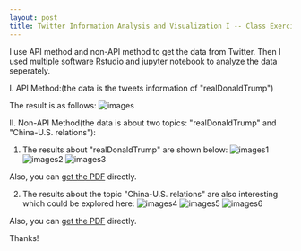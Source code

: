 ```yaml
---
layout: post
title: Twitter Information Analysis and Visualization I -- Class Exercise 1
---
```


I use API method and non-API method to get the data from Twitter. Then I used multiple software Rstudio and jupyter notebook to analyze the data seperately. 

I. API Method:(the data is the tweets information of "realDonaldTrump")

The result is as follows:
![images](https://minshimia.github.io/images/Rplot01.png)


II. Non-API Method(the data is about two topics: "realDonaldTrump" and "China-U.S. relations"):

1. The results about "realDonaldTrump" are shown below:
![images1](https://minshimia.github.io/images/realDonaldTrump1.png)
![images2](https://minshimia.github.io/images/realDonaldTrump2.png)
![images3](https://minshimia.github.io/images/realDonaldTrump3.png)

Also, you can [get the PDF](https://github.com/MinShiMia/MinShiMia.github.io/blob/master/_posts/realDonaldTrumpTweetsInfor.pdf) directly. 

2. The results about the topic "China-U.S. relations" are also interesting which could be explored here: 
![images4](https://minshimia.github.io/images/ChinaUS1.png)
![images5](https://minshimia.github.io/images/ChinaUS2.png)
![images6](https://minshimia.github.io/images/ChinaUS3.png)

Also, you can [get the PDF](https://github.com/MinShiMia/MinShiMia.github.io/blob/master/_posts/China_US_tweets_infor.pdf) directly. 

Thanks!
